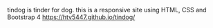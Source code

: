 tindog is tinder for dog. this is a responsive site using HTML, CSS and Bootstrap 4
https://htv5447.github.io/tindog/
